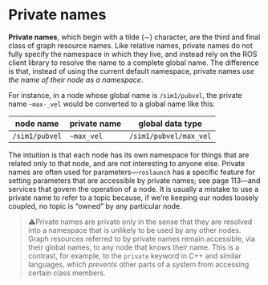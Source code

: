 
# Private names

**Private names**, which begin with a tilde (∼) character, are the third and final class of graph
resource names. Like relative names, private names do not fully specify the namespace in
which they live, and instead rely on the ROS client library to resolve the name to a complete
global name. The difference is that, instead of using the current default namespace, private
names *use the name of their node as a namespace*.

For instance, in a node whose global name is `/sim1/pubvel`, the private name `∼max-_vel`
would be converted to a global name like this:

| node name  | private name    | global data type  |
| ------------- | ------------ | ------------------ |
| `/sim1/pubvel` | `∼max_vel`  | `/sim1/pubvel/max_vel` |

The intuition is that each node has its own namespace for things that are related only
to that node, and are not interesting to anyone else. Private names are often used for
parameters—`roslaunch` has a specific feature for setting parameters that are accessible
by private names; see page 113—and services that govern the operation of a node. It is
usually a mistake to use a private name to refer to a topic because, if we’re keeping our
nodes loosely coupled, no topic is “owned” by any particular node.

> ⚠️Private names are private only in the sense that they are resolved into a namespace
that is unlikely to be used by any other nodes. Graph resources referred to by private names remain accessible, via their global names, to any node that knows their
name. This is a contrast, for example, to the `private` keyword in C++ and similar languages, which *prevents* other parts of a system from accessing certain class members.
